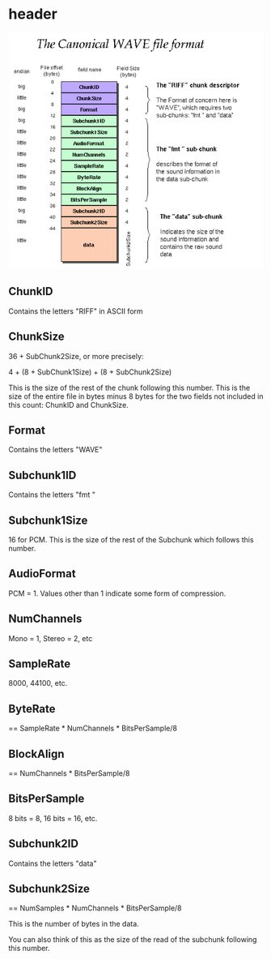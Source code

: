 # header

![fmt](img/wav-sound-format.gif)

## ChunkID

Contains the letters "RIFF" in ASCII form

## ChunkSize

36 + SubChunk2Size, or more precisely:

4 + (8 + SubChunk1Size) + (8 + SubChunk2Size)

This is the size of the rest of the chunk following this number.  This is the size of the entire file in bytes minus 8 bytes for the two fields not included in this count:
ChunkID and ChunkSize.

## Format

Contains the letters "WAVE"

## Subchunk1ID

Contains the letters "fmt "

## Subchunk1Size

16 for PCM.  This is the size of the rest of the Subchunk which follows this number.

## AudioFormat

PCM = 1. Values other than 1 indicate some form of compression.

## NumChannels

Mono = 1, Stereo = 2, etc

## SampleRate

8000, 44100, etc.

## ByteRate

== SampleRate * NumChannels * BitsPerSample/8

## BlockAlign

 == NumChannels * BitsPerSample/8

## BitsPerSample

8 bits = 8, 16 bits = 16, etc.

## Subchunk2ID 

Contains the letters "data"

## Subchunk2Size    

== NumSamples * NumChannels * BitsPerSample/8

This is the number of bytes in the data.

You can also think of this as the size of the read of the subchunk following this number.